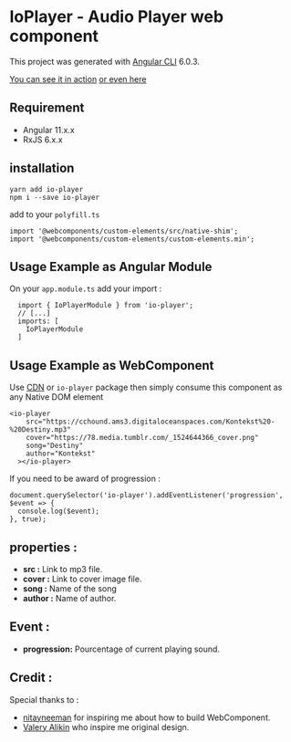 # IoPlayer - Audio Player web component

This project was generated with [Angular CLI](https://github.com/angular/angular-cli) 6.0.3.

[You can see it in action](https://unpkg.com/io-player@1.0.2/index.html)
[or even here](https://io-player.netlify.app/)

## Requirement

* Angular 11.x.x
* RxJS 6.x.x


## installation

```
yarn add io-player
npm i --save io-player
```

add to your `polyfill.ts`

```
import '@webcomponents/custom-elements/src/native-shim';
import '@webcomponents/custom-elements/custom-elements.min';
```

## Usage Example as Angular Module

On your `app.module.ts` add your import :

```
  import { IoPlayerModule } from 'io-player';
  // [...]
  imports: [
    IoPlayerModule
  ]
```

## Usage Example as WebComponent

Use [CDN](https://unpkg.com/io-player@1.0.2/io-player.pkg.jshttps://unpkg.com/io-player@1.0.2/io-player.pkg.js) or `io-player` package then simply consume this component as any Native DOM element

```
<io-player
	src="https://cchound.ams3.digitaloceanspaces.com/Kontekst%20-%20Destiny.mp3"
	cover="https://78.media.tumblr.com/_1524644366_cover.png"
	song="Destiny"
	author="Kontekst"
  ></io-player>  
```

If you need to be award of progression :

```
document.querySelector('io-player').addEventListener('progression', $event => {
  console.log($event);
}, true);
```


## properties : 
 
 * **src :** Link to mp3 file.
 * **cover :** Link to cover image file.
 * **song :** Name of the song
 * **author :** Name of author.

## Event : 

 * **progression:** Pourcentage of current playing sound.
 
 
## Credit :

Special thanks to :
* [nitayneeman](https://github.com/nitayneeman/made-with-love) for inspiring me about how to build WebComponent.
* [Valery Alikin](https://codepen.io/AlikinVV/pen/ZxgyoE) who inspire me original design.
